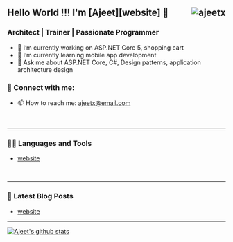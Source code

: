 ## Hello World !!! I'm [Ajeet][website] 👋 <img align="right" src="https://komarev.com/ghpvc/?username=ajeetx" alt="ajeetx" />

### Architect | Trainer | Passionate Programmer

- 🔭 I’m currently working on ASP.NET Core 5, shopping cart
- 🌱 I’m currently learning mobile app development
- 💬 Ask me about ASP.NET Core, C#, Design patterns, application architecture design


### 🤝 Connect with me:

- 📫 How to reach me: [ajeetx@email.com](mailto:ajeetx@email.com)

<br />

---

### 👨‍💻 Languages and Tools

- [website](https://github.com/ajeetx)

<br />

---

### 📝 Latest Blog Posts

<!-- BLOG-POST-LIST:START -->
- [website](https://github.com/ajeetx)
<!-- BLOG-POST-LIST:END -->

---

[![Ajeet's github stats](https://github-readme-stats.vercel.app/api?username=ajeetx&theme=vue&show_icons=true&include_all_commits=true)](https://github.com/ajeetx/github-readme-stats)



